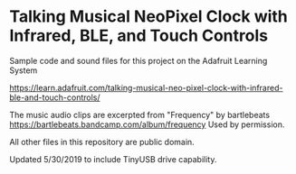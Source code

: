 ﻿# Talking Musical NeoPixel Clock with Infrared, BLE, and Touch Controls

Sample code and sound files for this project on the Adafruit Learning System

https://learn.adafruit.com/talking-musical-neo-pixel-clock-with-infrared-ble-and-touch-controls/

The music audio clips are excerpted from "Frequency" by  bartlebeats
https://bartlebeats.bandcamp.com/album/frequency
Used by permission.


All other files in this repository are public domain.

Updated 5/30/2019 to include TinyUSB drive capability.